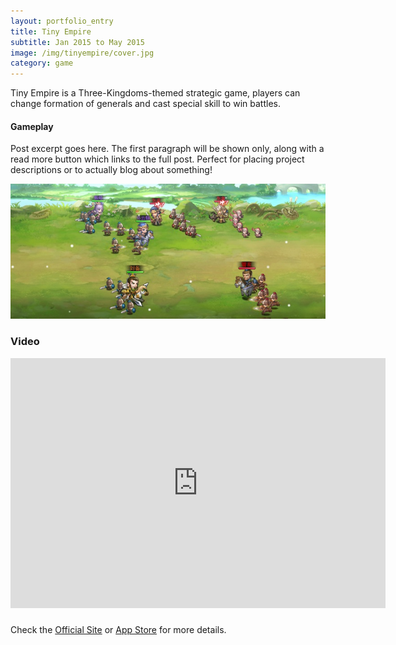 ```yaml
---
layout: portfolio_entry
title: Tiny Empire
subtitle: Jan 2015 to May 2015
image: /img/tinyempire/cover.jpg
category: game
---
```


Tiny Empire is a Three-Kingdoms-themed strategic game, players can change formation of generals and cast special skill to win battles.

#### Gameplay

Post excerpt goes here. The first paragraph will be shown only, along with a read more button which links to the full post. Perfect for placing project descriptions or to actually blog about something!

![Alt text](/img/tinyempire/cover.jpg "Optional title")

### Video
<iframe width="600" height="400" src="http://www.youtube.com/embed/suq4ts3epEs" frameborder="0" allowfullscreen></iframe>

### 
Check the [Official Site](http://sg.3737.com/html/index.html) or [App Store](https://itunes.apple.com/us/app/tiny-empire-rise-of-heroes/id974542669?mt=8) for more details.


